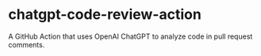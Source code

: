 # chatgpt-code-review-action
A GitHub Action that uses OpenAI ChatGPT to analyze code in pull request comments.
